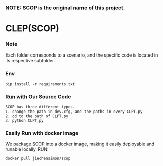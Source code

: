 ### NOTE: SCOP is the original name of this project.

# CLEP(SCOP)
### Note
Each folder corresponds to a scenario, and the specific code is located in its respective subfolder.
### Env
```
pip install -r requirements.txt
```


### Run with Our Source Code
```
SCOP has three different types.
1. change the path in dev.cfg, and the paths in every CLPT.py
2. cd to the path of CLPT.py
3. python CLPT.py
```

### Easily Run with docker image
We package SCOP into a docker image, making it easily deployable and runable locally.
RUN:
```
docker pull jiechensimon/scop
```
